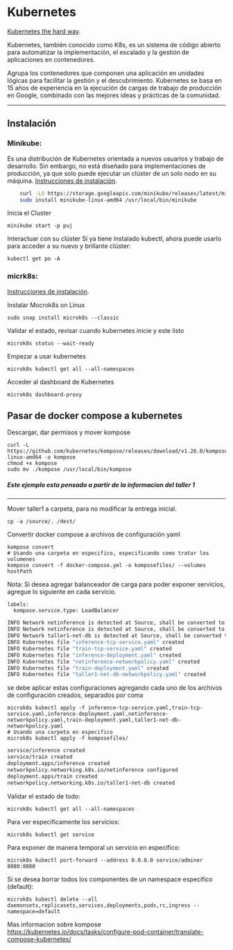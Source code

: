 # Kubernetes


[Kubernetes the hard way](https://github.com/kelseyhightower/kubernetes-the-hard-way).

Kubernetes, también conocido como K8s, es un sistema de código abierto para automatizar la implementación, el escalado y la gestión de aplicaciones en contenedores.


Agrupa los contenedores que componen una aplicación en unidades lógicas para facilitar la gestión y el descubrimiento. Kubernetes se basa en 15 años de experiencia en la ejecución de cargas de trabajo de producción en Google, combinado con las mejores ideas y prácticas de la comunidad.

---
## Instalación

### Minikube:
Es una distribución de Kubernetes orientada a nuevos usuarios y trabajo de desarrollo. Sin embargo, no está diseñado para implementaciones de producción, ya que solo puede ejecutar un clúster de un solo nodo en su máquina. [Instrucciones de instalación](https://minikube.sigs.k8s.io/docs/start/).


```bash
    curl -LO https://storage.googleapis.com/minikube/releases/latest/minikube-linux-amd64
    sudo install minikube-linux-amd64 /usr/local/bin/minikube
```

Inicia el Cluster

    minikube start -p puj

Interactuar con su clúster
Si ya tiene instalado kubectl, ahora puede usarlo para acceder a su nuevo y brillante clúster:

    kubectl get po -A


### micrk8s:


[Instrucciones de instalación](https://microk8s.io/#install-microk8s).

Instalar Mocrok8s on Linux

    sudo snap install microk8s --classic

Validar el estado, revisar cuando kubernetes inicie y este listo

    microk8s status --wait-ready

Empezar a usar kubernetes

    microk8s kubectl get all --all-namespaces


Acceder al dashboard de Kubernetes
    
    microk8s dashboard-proxy


## Pasar de docker compose a kubernetes


Descargar, dar permisos y mover kompose


    curl -L https://github.com/kubernetes/kompose/releases/download/v1.26.0/kompose-linux-amd64 -o kompose
    chmod +x kompose
    sudo mv ./kompose /usr/local/bin/kompose
##### Este ejemplo esta pensado a partir de la informacion del taller 1
---


Mover taller1 a carpeta, para no modificar la entrega inicial.

    cp -a /source/. /dest/

Convertir docker compose a archivos de configuración yaml

    kompose convert
    # Usando una carpeta en especifico, especificando como tratar los volumenes
    kompose convert -f docker-compose.yml -o komposefiles/ --volumes hostPath


Nota: Si desea agregar balanceador de carga para poder exponer servicios, agregue lo siguiente en cada servicio.


    labels:
      kompose.service.type: LoadBalancer


```bash
INFO Network netinference is detected at Source, shall be converted to equivalent NetworkPolicy at Destination 
INFO Network netinference is detected at Source, shall be converted to equivalent NetworkPolicy at Destination 
INFO Network taller1-net-db is detected at Source, shall be converted to equivalent NetworkPolicy at Destination 
INFO Kubernetes file "inference-tcp-service.yaml" created 
INFO Kubernetes file "train-tcp-service.yaml" created 
INFO Kubernetes file "inference-deployment.yaml" created 
INFO Kubernetes file "netinference-networkpolicy.yaml" created 
INFO Kubernetes file "train-deployment.yaml" created 
INFO Kubernetes file "taller1-net-db-networkpolicy.yaml" created 
```

se debe aplicar estas configuraciones  agregando cada uno de los archivos de configuración creados, separados por coma

    microk8s kubectl apply -f inference-tcp-service.yaml,train-tcp-service.yaml,inference-deployment.yaml,netinference-networkpolicy.yaml,train-deployment.yaml,taller1-net-db-networkpolicy.yaml
    # Usando una carpeta en especifico
    microk8s kubectl apply -f komposefiles/



```bash
service/inference created
service/train created
deployment.apps/inference created
networkpolicy.networking.k8s.io/netinference configured
deployment.apps/train created
networkpolicy.networking.k8s.io/taller1-net-db created
```
Validar el estado de todo:

    microk8s kubectl get all --all-namespaces

Para ver especificamente los servicios:

    microk8s kubectl get service

Para exponer de manera temporal un servicio en especifico:


    microk8s kubectl port-forward --address 0.0.0.0 service/adminer 8080:8080


Si se desea borrar todos los componentes de un namespace especifico (default):


    microk8s kubectl delete --all daemonsets,replicasets,services,deployments,pods,rc,ingress --namespace=default


Mas informacion sobre kompose
https://kubernetes.io/docs/tasks/configure-pod-container/translate-compose-kubernetes/